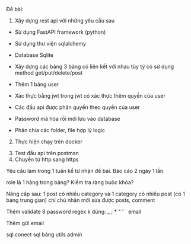 Đề bài:

1. Xây dựng rest api với những yêu cầu sau

- Sử dụng FastAPI framework (python)
- Sử dụng thư viện sqlalchemy
- Database Sqlite

- Xây dựng các bảng 3 bảng có liên kết với nhau tùy tý có sử dụng method get/put/delete/post

- Thêm 1 bảng user
- Xác thực bằng jwt trong jwt có xác thực thêm quyền của user
- Các đầu api được phân quyền theo quyền của user

- Password mã hóa rồi mới lưu vào database

- Phân chia các folder, file hợp lý logic

2. Thực hiện chạy trên docker

<!-- ! -->

3. Test đầu api trên postman
4. Chuyển từ http sang https

Yêu cầu làm trong 1 tuần kể từ nhận đề bài.
Báo cáo 2 ngày 1 lần.

<!-- @ -->
<!-- @ -->
<!-- @ -->

role là 1 hàng trong bảng?
Kiểm tra ràng buộc khóa?

<!-- fastapi dev a.py -->

Nâng cấp sau:
1 post có nhiều category và 1 category có nhiều post (có 1 bảng trung gian)
chỉ chủ nhân mới sửa được posts, comment

Thêm validate 
8 password regex k dùng: _ ; * " ' `
email

Thêm gửi email

sql conect
sql bảng
utils
admin